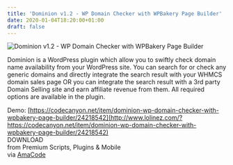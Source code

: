 ```yaml
---
title: 'Dominion v1.2 - WP Domain Checker with WPBakery Page Builder'
date: 2020-01-04T18:20:00+01:00
draft: false
---
```


![Dominion v1.2 - WP Domain Checker with WPBakery Page Builder](http://www.codelist.cc/uploads/posts/2019-08/1566115298_dominion.jpg "Dominion v1.2 - WP Domain Checker with WPBakery Page Builder")  
  
Dominion is a WordPress plugin which allow you to swiftly check domain name availability from your WordPress site. You can search for or check any generic domains and directly integrate the search result with your WHMCS domain sales page OR you can integrate the search result with a 3rd party Domain Selling site and earn affiliate revenue from them. All required options are available in the plugin.  
  
Demo: [https://codecanyon.net/item/dominion-wp-domain-checker-with-wpbakery-page-builder/24218542](http://www.lolinez.com/?https://codecanyon.net/item/dominion-wp-domain-checker-with-wpbakery-page-builder/24218542)  
DOWNLOAD  
from Premium Scripts, Plugins & Mobile  
via [AmaCode](https://amazcode.ooo)